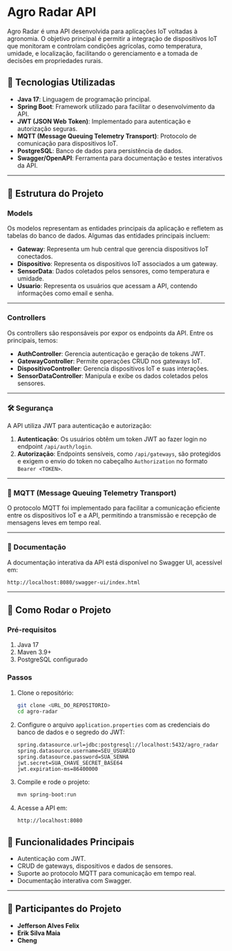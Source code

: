 
# Agro Radar API

Agro Radar é uma API desenvolvida para aplicações IoT voltadas à agronomia. O objetivo principal é permitir a integração de dispositivos IoT que monitoram e controlam condições agrícolas, como temperatura, umidade, e localização, facilitando o gerenciamento e a tomada de decisões em propriedades rurais.

## 🔧 Tecnologias Utilizadas

- **Java 17**: Linguagem de programação principal.
- **Spring Boot**: Framework utilizado para facilitar o desenvolvimento da API.
- **JWT (JSON Web Token)**: Implementado para autenticação e autorização seguras.
- **MQTT (Message Queuing Telemetry Transport)**: Protocolo de comunicação para dispositivos IoT.
- **PostgreSQL**: Banco de dados para persistência de dados.
- **Swagger/OpenAPI**: Ferramenta para documentação e testes interativos da API.

---

## 📁 Estrutura do Projeto

### Models

Os modelos representam as entidades principais da aplicação e refletem as tabelas do banco de dados. Algumas das entidades principais incluem:

- **Gateway**: Representa um hub central que gerencia dispositivos IoT conectados.
- **Dispositivo**: Representa os dispositivos IoT associados a um gateway.
- **SensorData**: Dados coletados pelos sensores, como temperatura e umidade.
- **Usuario**: Representa os usuários que acessam a API, contendo informações como email e senha.

---

### Controllers

Os controllers são responsáveis por expor os endpoints da API. Entre os principais, temos:

- **AuthController**: Gerencia autenticação e geração de tokens JWT.
- **GatewayController**: Permite operações CRUD nos gateways IoT.
- **DispositivoController**: Gerencia dispositivos IoT e suas interações.
- **SensorDataController**: Manipula e exibe os dados coletados pelos sensores.

---

### 🛠 Segurança

A API utiliza JWT para autenticação e autorização:

1. **Autenticação**: Os usuários obtêm um token JWT ao fazer login no endpoint `/api/auth/login`.
2. **Autorização**: Endpoints sensíveis, como `/api/gateways`, são protegidos e exigem o envio do token no cabeçalho `Authorization` no formato `Bearer <TOKEN>`.

---

### 📡 MQTT (Message Queuing Telemetry Transport)

O protocolo MQTT foi implementado para facilitar a comunicação eficiente entre os dispositivos IoT e a API, permitindo a transmissão e recepção de mensagens leves em tempo real.

---

### 📝 Documentação

A documentação interativa da API está disponível no Swagger UI, acessível em:
```
http://localhost:8080/swagger-ui/index.html
```

---

## 🚀 Como Rodar o Projeto

### Pré-requisitos

1. Java 17
2. Maven 3.9+
3. PostgreSQL configurado

### Passos

1. Clone o repositório:
   ```bash
   git clone <URL_DO_REPOSITORIO>
   cd agro-radar
   ```

2. Configure o arquivo `application.properties` com as credenciais do banco de dados e o segredo do JWT:
   ```properties
   spring.datasource.url=jdbc:postgresql://localhost:5432/agro_radar
   spring.datasource.username=SEU_USUARIO
   spring.datasource.password=SUA_SENHA
   jwt.secret=SUA_CHAVE_SECRET_BASE64
   jwt.expiration-ms=86400000
   ```

3. Compile e rode o projeto:
   ```bash
   mvn spring-boot:run
   ```

4. Acesse a API em:
   ```
   http://localhost:8080
   ```


## 📌 Funcionalidades Principais

- Autenticação com JWT.
- CRUD de gateways, dispositivos e dados de sensores.
- Suporte ao protocolo MQTT para comunicação em tempo real.
- Documentação interativa com Swagger.

---

## 👥 Participantes do Projeto

- **Jefferson Alves Felix**
- **Erik Silva Maia**
- **Cheng**
